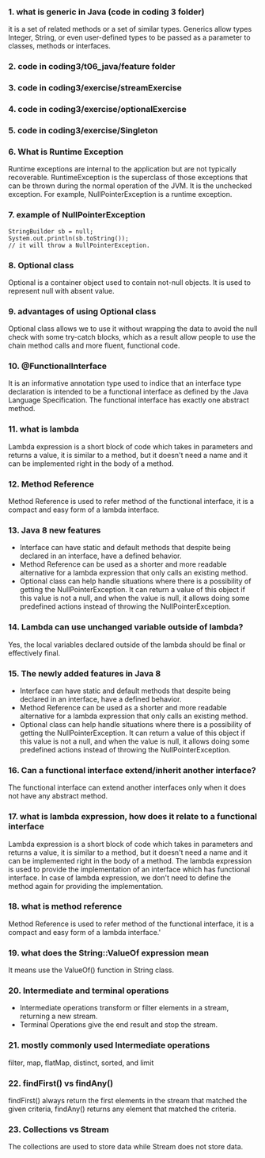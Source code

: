 ### 1. what is generic in Java (code in coding 3 folder)
it is a set of related methods or a set of similar types. Generics allow types Integer, String, or even user-defined types to be passed as a parameter to classes, methods or interfaces.
### 2. code in coding3/t06_java/feature folder
### 3. code in coding3/exercise/streamExercise
### 4. code in coding3/exercise/optionalExercise
### 5. code in coding3/exercise/Singleton
### 6. What is Runtime Exception
Runtime exceptions are internal to the application but are not typically recoverable. RuntimeException is the superclass of those exceptions that can be thrown during the normal operation of the JVM.
It is the unchecked exception. For example, NullPointerException is a runtime exception.
### 7. example of NullPointerException
```
StringBuilder sb = null;
System.out.println(sb.toString());
// it will throw a NullPointerException.
```
### 8. Optional class
Optional is a container object used to contain not-null objects. It is used to represent null with absent value.
### 9. advantages of using Optional class
Optional class allows we to use it without wrapping the data to avoid the null check with some try-catch blocks, which as a result allow people to use the chain method calls and more fluent, functional code.
### 10. @FunctionalInterface
It is an informative annotation type used to indice that an interface type declaration is intended to be a functional interface as defined by the Java Language Specification. The functional interface has exactly one abstract method.
### 11. what is lambda
Lambda expression is a short block of code which takes in parameters and returns a value, it is similar to a method, but it doesn't need a name and it can be implemented right in the body of a method.
### 12. Method Reference
Method Reference is used to refer method of the functional interface, it is a compact and easy form of a lambda interface.
### 13. Java 8 new features
- Interface can have static and default methods that despite being declared in an interface, have a defined behavior.
- Method Reference can be used as a shorter and more readable alternative for a lambda expression that only calls an existing method.
- Optional class can help handle situations where there is a possibility of getting the NullPointerException. It can return a value of this object if this value is not a null, and when the value is null, it allows doing some predefined actions instead of throwing the NullPointerException.
### 14. Lambda can use unchanged variable outside of lambda?
Yes, the local variables declared outside of the lambda should be final or effectively final.
### 15. The newly added features in Java 8
- Interface can have static and default methods that despite being declared in an interface, have a defined behavior.
- Method Reference can be used as a shorter and more readable alternative for a lambda expression that only calls an existing method.
- Optional class can help handle situations where there is a possibility of getting the NullPointerException. It can return a value of this object if this value is not a null, and when the value is null, it allows doing some predefined actions instead of throwing the NullPointerException.
### 16. Can a functional interface extend/inherit another interface?
The functional interface can extend another interfaces only when it does not have any abstract method.
### 17. what is lambda expression, how does it relate to a functional interface
Lambda expression is a short block of code which takes in parameters and returns a value, it is similar to a method, but it doesn't need a name and it can be implemented right in the body of a method. The lambda expression is used to provide the implementation of an interface which has functional interface. In case of lambda expression, we don't need to define the method again for providing the implementation.
### 18. what is method reference
Method Reference is used to refer method of the functional interface, it is a compact and easy form of a lambda interface.'
### 19. what does the String::ValueOf expression mean
It means use the ValueOf() function in String class.
### 20. Intermediate and terminal operations
- Intermediate operations transform or filter elements in a stream, returning a new stream.
- Terminal Operations give the end result and stop the stream.
### 21. mostly commonly used Intermediate operations
filter, map, flatMap, distinct, sorted, and limit
### 22. findFirst() vs findAny() 
findFirst() always return the first elements in the stream that matched the given criteria, findAny() returns any element that matched the criteria.
### 23. Collections vs Stream
The collections are used to store data while Stream does not store data.


